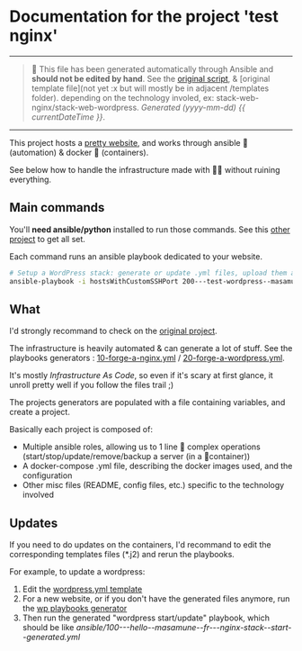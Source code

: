 # Documentation for the project 'test nginx'

---

> 🤖 This file has been generated automatically through Ansible and **should not be edited by hand**.
> See the [original script](https://github.com/youpiwaza/ansible-install-web-server/blob/master/ansible/roles/stack-web-wordpress--generate-playbooks/tasks/main.yml),
> & [original template file](not yet :x but will mostly be in adjacent /templates folder).
> depending on the technology involed, ex: stack-web-nginx/stack-web-wordpress.
> *Generated (yyyy-mm-dd) {{ currentDateTime }}*.

---

This project hosts a [pretty website](https://hello.masamune.fr/), and works through ansible 🤖 (automation) & docker 🐳 (containers).

See below how to handle the infrastructure made with 🐬💖 without ruining everything.

## Main commands

You'll **need ansible/python** installed to run those commands. See this [other project](https://github.com/youpiwaza/install-dev-env) to get all set.

Each command runs an ansible playbook dedicated to your website.

```bash
# Setup a WordPress stack: generate or update .yml files, upload them and deploy stack
ansible-playbook -i hostsWithCustomSSHPort 200---test-wordpress--masamune--fr---wordpress-stack--start--generated.yml
```

## What

I'd strongly recommand to check on the [original project](https://github.com/youpiwaza/ansible-install-web-server/).

The infrastructure is heavily automated & can generate a lot of stuff. See the playbooks generators : [10-forge-a-nginx.yml](https://github.com/youpiwaza/ansible-install-web-server/blob/master/ansible/10-forge-a-nginx.yml) / [20-forge-a-wordpress.yml](https://github.com/youpiwaza/ansible-install-web-server/blob/master/ansible/20-forge-a-wordpress.yml).

It's mostly *Infrastructure As Code*, so even if it's scary at first glance, it unroll pretty well if you follow the files trail ;)

The projects generators are populated with a file containing variables, and create a project.

Basically each project is composed of:

- Multiple ansible roles, allowing us to 1 line 🤖 complex operations (start/stop/update/remove/backup a server (in a 🐳container))
- A docker-compose .yml file, describing the docker images used, and the configuration
- Other misc files (README, config files, etc.) specific to the technology involved

## Updates

If you need to do updates on the containers, I'd recommand to edit the corresponding templates files (*.j2) and rerun the playbooks.

For example, to update a wordpress:

1. Edit the [wordpress.yml template](https://github.com/youpiwaza/ansible-install-web-server/blob/master/ansible/roles/stack-web-wordpress--generate-stack/templates/wordpress.yml.j2)
2. For a new website, or if you don't have the generated files anymore, run the [wp playbooks generator](https://github.com/youpiwaza/ansible-install-web-server/blob/master/ansible/20-forge-a-wordpress.yml)
3. Then run the generated "wordpress start/update" playbook, which should be like *ansible/100---hello--masamune--fr---nginx-stack--start--generated.yml*
